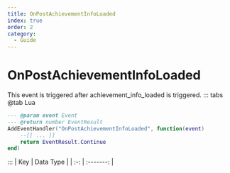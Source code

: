 ```yaml
---
title: OnPostAchievementInfoLoaded
index: true
order: 2
category:
  - Guide
---
```


# OnPostAchievementInfoLoaded
This event is triggered after achievement_info_loaded is triggered.
::: tabs
@tab Lua
```lua
--- @param event Event
--- @return number EventResult
AddEventHandler("OnPostAchievementInfoLoaded", function(event)
    --[[ ... ]]
    return EventResult.Continue
end)
```

:::
| Key | Data Type |
| :-: | :-------: |